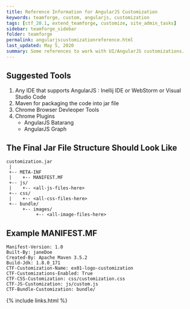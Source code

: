 ```yaml
---
title: Reference Information for AngularJS Customization
keywords: teamforge, custom, angularjs, customization
tags: [ctf_20.1, extend_teamforge, customize, site_admin_tasks]
sidebar: teamforge_sidebar
folder: teamforge
permalink: angularjscustomizationreference.html
last_updated: May 5, 2020
summary: Some references to work with UI/AngularJS customizations.
---
```


## Suggested Tools
1. Any IDE that supports AngularJS : Inellij IDE or WebStorm or Visual Studio Code
2. Maven for packaging the code into jar file
3. Chrome Browser Devleoper Tools
4. Chrome Plugins
   * AngularJS Batarang
   * AngularJS Graph 

## The Final Jar File Structure Should Look Like

```shell
customization.jar
 |
 +-- META-INF
 |    +-- MANIFEST.MF
 +-- js/
 |    +-- <all-js-files-here>
 +-- css/
 |    +-- <all-css-files-here>
 +-- bundle/
      +-- images/
           +-- <all-image-files-here>
````

## Example MANIFEST.MF

```shell
Manifest-Version: 1.0
Built-By: janeDoe
Created-By: Apache Maven 3.5.2
Build-Jdk: 1.8.0_171
CTF-Customization-Name: ex01-logo-customization
CTF-Customizations-Enabled: True
CTF-CSS-Customization: css/customization.css
CTF-JS-Customization: js/custom.js
CTF-Bundle-Customization: bundle/
````



{% include links.html %}